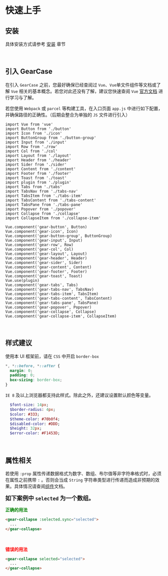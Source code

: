 # 快速上手

## 安装 
具体安装方式请参考 [安装](/install/README.md) 章节

<br>

## 引入 GearCase

在引入 `GearCase` 之前，您最好确保已经查阅过 `Vue`、`Vue`单文件组件等文档或了解 `Vue` 相关的基本概念。若您对此还没有了解，建议您快速查阅 `Vue` [官方文档](https://cn.vuejs.org/v2/guide/components-registration.html) 进行学习与了解。

若您使用 `Webpack` 或 `parcel` 等构建工具，在入口页面 `app.js` 中进行如下配置，并确保路径的正确性。（后期会整合为单独的 `JS` 文件进行引入）

```JS
import Vue from 'vue'
import Button from './button'
import Icon from './icon'
import ButtonGroup from './button-group'
import Input from './input'
import Row from './row'
import Col from './col'
import Layout from './layout'
import Header from './header'
import Sider from './sider'
import Content from './content'
import Footer from './footer'
import Toast from './toast'
import plugin from './plugin'
import Tabs from './tabs'
import TabsNav from './tabs-nav'
import TabsItem from './tabs-item'
import TabsContent from './tabs-content'
import TabsPane from './tabs-pane'
import Popover from './popover'
import Collapse from './collapse'
import CollapseItem from './collapse-item'

Vue.component('gear-button', Button)
Vue.component('gear-icon', Icon)
Vue.component('gear-button-group', ButtonGroup)
Vue.component('gear-input', Input)
Vue.component('gear-row', Row)
Vue.component('gear-col', Col)
Vue.component('gear-layout', Layout)
Vue.component('gear-header', Header)
Vue.component('gear-sider', Sider)
Vue.component('gear-content', Content)
Vue.component('gear-footer', Footer)
Vue.component('gear-toast', Toast)
Vue.use(plugin)
Vue.component('gear-tabs', Tabs)
Vue.component('gear-tabs-nav', TabsNav)
Vue.component('gear-tabs-item', TabsItem)
Vue.component('gear-tabs-content', TabsContent)
Vue.component('gear-tabs-pane', TabsPane)
Vue.component('gear-popover', Popover)
Vue.component('gear-collapse', Collapse)
Vue.component('gear-collapse-item', CollapseItem)
```

<br>

## 样式建议
使用本 UI 框架前，请在 `CSS` 中开启 `border-box`

```css
*, *::before, *::after {
  margin: 0;
  padding: 0;
  box-sizing: border-box;
}
```

`IE 8` 及以上浏览器都支持此样式。除此之外，还建议设置默认颜色等变量。

```sass
  $font-size: 14px;
  $border-radius: 4px;
  $color: #333;
  $theme-color: #70b0f4;
  $disabled-color: #DDD;
  $height: 32px;
  $error-color: #F1453D;
```

<br>

## 属性相关

若使用 `:prop` 属性传递数据格式为数字、数组、布尔值等非字符串格式时，必须在属性之前携带 `:` 。否则会当成 `String` 字符串类型进行传递而造成非预期的效果。具体情况请查阅[组件](/components/base/README.md)文档。

**<font size=4>如下案例中 `selected` 为一个数组。</font>**

**<font color=green>正确的用法</font>**
```HTML
<gear-collapse :selected.sync="selected">
  ...
</gear-collapse>
```

<br>

**<font color=red>错误的用法</font>**
```HTML
<gear-collapse selected="selected">
  ...
</gear-collapse>
```